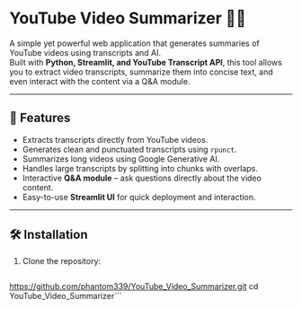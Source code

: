 # YouTube Video Summarizer 🎥📝

A simple yet powerful web application that generates summaries of YouTube videos using transcripts and AI.  
Built with **Python, Streamlit, and YouTube Transcript API**, this tool allows you to extract video transcripts, summarize them into concise text, and even interact with the content via a Q&A module.

---

## 🚀 Features
- Extracts transcripts directly from YouTube videos.  
- Generates clean and punctuated transcripts using `rpunct`.  
- Summarizes long videos using Google Generative AI.  
- Handles large transcripts by splitting into chunks with overlaps.  
- Interactive **Q&A module** – ask questions directly about the video content.  
- Easy-to-use **Streamlit UI** for quick deployment and interaction.

---

## 🛠️ Installation

1. Clone the repository:
   ```bash
https://github.com/phantom339/YouTube_Video_Summarizer.git
cd YouTube_Video_Summarizer```
